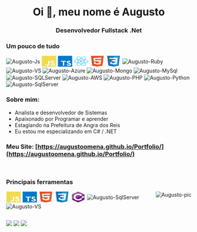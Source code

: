<div align="center">
  <h1>Oi 👋, meu nome é Augusto</h1>
</div>
<div align="center">
  <h3>Desenvolvedor Fullstack .Net</h3>
</div>

### Um pouco de tudo
<div style="display: inline_block">
  <img align="center" alt="Augusto-Js" height="30" width="30" src="https://cdn.iconscout.com/icon/free/png-256/free-angular-3-226070.png?f=webp&amp;w=128">
  <img align="center" alt="Augusto-Js" height="30" width="40" src="https://raw.githubusercontent.com/devicons/devicon/master/icons/javascript/javascript-plain.svg">
  <img align="center" alt="Augusto-Ts" height="30" width="40" src="https://raw.githubusercontent.com/devicons/devicon/master/icons/typescript/typescript-plain.svg">
  <img align="center" alt="Augusto-React" height="30" width="40" src="https://raw.githubusercontent.com/devicons/devicon/master/icons/react/react-original.svg">
  <img align="center" alt="Augusto-HTML" height="30" width="40" src="https://raw.githubusercontent.com/devicons/devicon/master/icons/html5/html5-original.svg">
  <img align="center" alt="Augusto-CSS" height="30" width="40" src="https://raw.githubusercontent.com/devicons/devicon/master/icons/css3/css3-original.svg">
  <img align="center" alt="Augusto-Ruby" height="30" width="30" src="https://cdn-icons-png.flaticon.com/512/6132/6132219.png">
  <img align="center" alt="Augusto-VS" height="30" width="30" src="https://cdn-icons-png.flaticon.com/128/5968/5968389.png">
  <img align="center" alt="Augusto-Azure" height="30" width="30" src="https://cdn.iconscout.com/icon/free/png-256/free-azure-1868965-1583129.png?f=webp&amp;w=128">
  <img align="center" alt="Augusto-Mongo" height="30" width="30" src="https://cdn.iconscout.com/icon/free/png-256/free-mongodb-5-1175140.png?f=webp&amp;w=128">
  <img align="center" alt="Augusto-MySql" height="30" width="30" src="https://cdn.iconscout.com/icon/free/png-256/free-mysql-3521596-2945040.png?f=webp&amp;w=128">
  <img align="center" alt="Augusto-SQLServer" height="30" width="30" src="https://cdn.iconscout.com/icon/premium/png-256-thumb/sql-server-5363125-4488914.png?f=webp&amp;w=128">
  <img align="center" alt="Augusto-AWS" height="30" width="30" src="https://cdn.iconscout.com/icon/free/png-256/free-aws-1869025-1583149.png?f=webp&amp;w=128">
  <img align="center" alt="Augusto-PHP" height="30" width="30" src="https://cdn-icons-png.flaticon.com/512/5968/5968332.png">
  <img align="center" alt="Augusto-Python" height="30" width="30" src="https://cdn-icons-png.flaticon.com/512/3098/3098090.png">
  <img align="center" alt="Augusto-SqlServer" height="30" width="30" src="https://cdn-icons-png.flaticon.com/512/5968/5968364.png">

</div>

### Sobre mim:
- Analista e desenvolvedor de Sistemas
- Apaixonado por Programar e aprender
- Estagiando na Prefeitura de Angra dos Reis
- Eu estou me especializando em C# / .NET


### Meu Site: [https://augustoomena.github.io/Portfolio/](https://augustoomena.github.io/Portfolio/)

<div style="display: inline_block"><br>

### Principais ferramentas
<div style="display: inline_block">
  <img align="center" alt="Augusto-Js" height="30" width="40" src="https://raw.githubusercontent.com/devicons/devicon/master/icons/javascript/javascript-plain.svg">
  <img align="center" alt="Augusto-Ts" height="30" width="40" src="https://raw.githubusercontent.com/devicons/devicon/master/icons/typescript/typescript-plain.svg">
  <img align="center" alt="Augusto-HTML" height="30" width="40" src="https://raw.githubusercontent.com/devicons/devicon/master/icons/html5/html5-original.svg">
  <img align="center" alt="Augusto-CSS" height="30" width="40" src="https://raw.githubusercontent.com/devicons/devicon/master/icons/css3/css3-original.svg">
  <img align="center" alt="Augusto-Csharp" height="30" width="40" src="https://raw.githubusercontent.com/devicons/devicon/master/icons/csharp/csharp-original.svg">
  <img align="center" alt="Augusto-SqlServer" height="30" width="30" src="https://cdn-icons-png.flaticon.com/512/5968/5968364.png">
  <img align="right" alt="Augusto-pic" height="150" src="https://media.giphy.com/media/tXLpxypfSXvUc/giphy.gif">
  <img align="center" alt="Augusto-VS" height="30" width="30" src="https://cdn-icons-png.flaticon.com/128/5968/5968389.png">

</div>
  
  ##
 
<div> 
 	<a href="https://api.whatsapp.com/send?phone=5524981021079&text=meu%20amigo!" target="_blank"><img src="https://img.shields.io/badge/WhatsApp-25D366?style=for-the-badge&logo=whatsapp&logoColor=white" target="_blank"></a>
  <a href = "mailto:augusto.n.omena@gmail.com"><img src="https://img.shields.io/badge/-Gmail-%23333?style=for-the-badge&logo=gmail&logoColor=white" target="_blank"></a>
  <a href="https://www.linkedin.com/in/augusto-omena-developer/" target="_blank"><img src="https://img.shields.io/badge/-LinkedIn-%230077B5?style=for-the-badge&logo=linkedin&logoColor=white" target="_blank"></a> 
</div>

